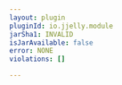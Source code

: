 ```yaml
---
layout: plugin
pluginId: io.jjelly.module
jarSha1: INVALID
isJarAvailable: false
error: NONE
violations: []

---
```

